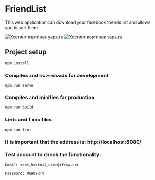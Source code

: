 # FriendList

This web application can download your facebook friends list and allows you to sort them

<a href="https://yapx.ru/v/REaYW" title="Изображение загружено на фотохостинг yapx.ru"><img src="https://i.yapx.ru/REaYW.png" alt="Хостинг картинок yapx.ru"></a>
<a href="https://yapx.ru/v/REac9" title="Изображение загружено на фотохостинг yapx.ru"><img src="https://i.yapx.ru/REac9.png" alt="Хостинг картинок yapx.ru"></a>

## Project setup
```
npm install
```

### Compiles and hot-reloads for development
```
npm run serve
```

### Compiles and minifies for production
```
npm run build
```

### Lints and fixes files
```
npm run lint
```

### It is important that the address is: http://localhost:8080/

### Test account to check the functionality:

    Email: test_ksotoil_user@tfbnw.net

    Password: RQHUYRTV



